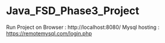 # Java_FSD_Phase3_Project

Run Project on Browser : http://localhost:8080/
Mysql hosting : https://remotemysql.com/login.php

